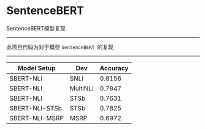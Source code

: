 # SentenceBERT
SentenceBERT模型复现
***
此项目代码为对于模型 ```SentenceBERT ```的复现
***
| Model Setup | Dev | Accuracy |
| ----------- | ----| ---------|
| SBERT-NLI   | SNLI| 0.8156   |
| SBERT-NLI   | MultiNLI| 0.7847 |
| SBERT-NLI   | STSb | 0.7631 |
| SBERT-NLI-STSb | STSb | 0.7825 |
| SBERT-NLI-MSRP | MSRP | 0.6972 |
